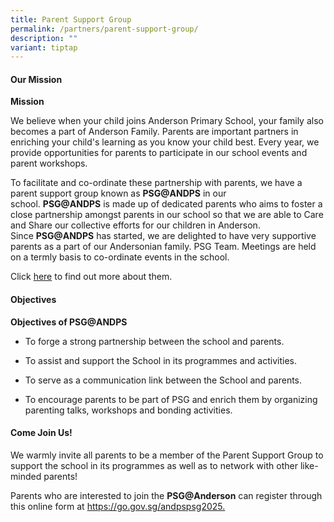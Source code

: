 ```yaml
---
title: Parent Support Group
permalink: /partners/parent-support-group/
description: ""
variant: tiptap
---
```

<h4><strong>Our Mission</strong></h4>
<p><strong>Mission</strong>
</p>
<p>We believe when your child joins Anderson Primary School, your family
also becomes a part of Anderson Family. Parents are important partners
in enriching your child's learning as you know your child best. Every year,
we provide opportunities for parents to participate in our school events
and parent workshops.</p>
<p>To facilitate and co-ordinate these partnership with parents, we have
a parent support group known as&nbsp;<strong>PSG@ANDPS</strong>&nbsp;in
our school.&nbsp;<strong>PSG@ANDPS</strong>&nbsp;is made up of dedicated
parents who aims to foster a close partnership amongst parents in our school
so that we are able to Care and Share our collective efforts for our children
in Anderson. Since&nbsp;<strong>PSG@ANDPS</strong>&nbsp;has started, we
are delighted to have very supportive parents as a part of our Andersonian
family. PSG Team. Meetings are held on a termly basis to co-ordinate events
in the school.</p>
<p>Click&nbsp;<a href="https://www.facebook.com/apsparentsupportgroup" rel="noopener" target="_blank">here</a>&nbsp;to
find out more about them.</p>
<h4><strong>Objectives</strong></h4>
<p><strong>Objectives of PSG@ANDPS</strong>
</p>
<ul data-tight="true" class="tight">
<li>
<p>To forge a strong partnership between the school and parents.</p>
</li>
<li>
<p>To assist and support the School in its programmes and activities.</p>
</li>
<li>
<p>To serve as a communication link between the School and parents.</p>
</li>
<li>
<p>To encourage parents to be part of PSG and enrich them by organizing parenting
talks, workshops and bonding activities.</p>
</li>
</ul>
<h4><strong>Come Join Us!</strong></h4>
<p>We warmly invite all parents to be a member of the Parent Support Group
to support the school in its programmes as well as to network with other
like-minded parents!</p>
<p>Parents who are interested to join the&nbsp;<strong>PSG@Anderson</strong>&nbsp;can
register through this online form at&nbsp;<a href="https://go.gov.sg/andpspsg2025" rel="noopener" target="_blank">https://go.gov.sg/andpspsg2025.</a>
</p>